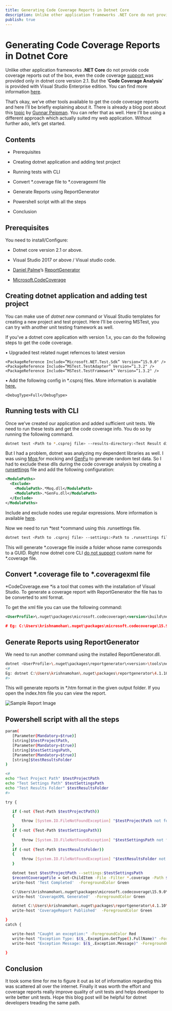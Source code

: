 ```yaml
---
title: Generating Code Coverage Reports in Dotnet Core
description: Unlike other application frameworks .NET Core do not provide code coverage reports out of the box. Here I’ll be using a different approach which actually suited my web application. Without further ado, let’s get started.
publish: true
---
```


# Generating Code Coverage Reports in Dotnet Core

Unlike other application frameworks **.NET Core** do not provide code coverage reports out of the box, even the code coverage [support ](https://github.com/microsoft/vstest/issues/981)was provided only in dotnet core version 2.1. But the ‘**Code Coverage Analysis**’ is provided with Visual Studio Enterprise edition. You can find more information [here](https://docs.microsoft.com/en-us/visualstudio/test/using-code-coverage-to-determine-how-much-code-is-being-tested?view=vs-2017).

That’s okay, we’ve other tools available to get the code coverage reports and here I’ll be briefly explaining about it. There is already a blog post about this [topic](https://gunnarpeipman.com/aspnet/code-coverage/) by [Gunnar Peipman](https://twitter.com/gpeipman). You can refer that as well. Here I’ll be using a different approach which actually suited my web application. Without further ado, let’s get started.

## Contents

* Prerequisites

* Creating dotnet application and adding test project

* Running tests with CLI

* Convert *.coverage file to *.coveragexml file

* Generate Reports using ReportGenerator

* Powershell script with all the steps

* Conclusion

## Prerequisites

You need to install/Configure:

* Dotnet core version 2.1 or above.

* Visual Studio 2017 or above / Visual studio code.

* [Daniel Palme](https://github.com/danielpalme)’s [ReportGenerator](https://danielpalme.github.io/ReportGenerator/usage.html)

* [Microsoft.CodeCoverage](https://www.nuget.org/packages/Microsoft.CodeCoverage/)

## Creating dotnet application and adding test project

You can make use of *dotnet new* command or Visual Studio templates for creating a new project and test project. Here I’ll be covering MSTest, you can try with another unit testing framework as well.

If you’ve a dotnet core application with version 1.x, you can do the following steps to get the code coverage.

• Upgraded test related nuget refernces to latest version

`<PackageReference Include=”Microsoft.NET.Test.Sdk” Version=”15.9.0" />
<PackageReference Include=”MSTest.TestAdapter” Version=”1.3.2" />
 <PackageReference Include=”MSTest.TestFramework” Version=”1.3.2" />`

• Add the following config in *.csproj files. More information is available [here.](https://github.com/Microsoft/vstest/issues/800)

`<DebugType>Full</DebugType>`

## Running tests with CLI

Once we’ve created our application and added sufficient unit tests. We need to run these tests and get the code coverage info. You do so by running the following command.

```bash
dotnet test <Path to *.csproj file> --results-directory:<Test Result directory> --collect:"Code Coverage"
```

But I had a problem, dotnet was analyzing my dependent libraries as well. I was using [Moq ](https://github.com/moq/moq)for mocking and [GenFu](https://github.com/MisterJames/GenFu) to generate random test data. So I had to exclude these dlls during the code coverage analysis by creating a [runsettings](https://docs.microsoft.com/en-us/visualstudio/test/configure-unit-tests-by-using-a-dot-runsettings-file?view=vs-2019) file and add the following configuration:

```xml
<ModulePaths>              
  <Exclude>                
    <ModulePath>.*Moq.dll</ModulePath>
    <ModulePath>.*GenFu.dll</ModulePath>                
  </Exclude>
</ModulePaths>
```

Include and exclude nodes use regular expressions. More information is available [here](https://docs.microsoft.com/en-us/visualstudio/test/customizing-code-coverage-analysis?view=vs-2019#regular-expressions).

Now we need to run *test *command using this .runsettings file.

```bash
dotnet test <Path to .csproj file> --settings:<Path to .runsettings file>
```

This will generate *.coverage file inside a folder whose name corresponds to a GUID. Right now dotnet core CLI [do not support](https://github.com/microsoft/vstest/issues/1957#issue-420578504) custom name for *.coverage file.

## Convert *.coverage file to *.coveragexml file

*CodeCoverage.exe *is a tool that comes with the installation of Visual Studio. To generate a coverage report with ReportGenerator the file has to be converted to xml format.

To get the xml file you can use the following command:

 ```xml
 <UserProfile>\.nuget\packages\microsoft.codecoverage\<version>\build\netstandard1.0\CodeCoverage\CodeCoverage.exe analyze  /output:<xml file name with Path>.coveragexml  <path to coverage file>

# Eg: C:\Users\krishnamohan\.nuget\packages\microsoft.codecoverage\15.9.0\build\netstandard1.0\CodeCoverage\CodeCoverage.exe analyze  /output:d:\MyTestOutput.coveragexml  d:\SomeName.coverage
 ```

## Generate Reports using ReportGenerator

We need to run another command using the installed ReportGenerator.dll.

```bash
dotnet <UserProfile>\.nuget\packages\reportgenerator\<version>\tools\netcoreapp2.1\ReportGenerator.dll "-reports:<Coveragexml file path>" "-targetdir:<path to coverage report>"
<#
Eg: dotnet C:\Users\krishnamohan\.nuget\packages\reportgenerator\4.1.10\tools\netcoreapp2.1\ReportGenerator.dll "-reports:d:\MyTestOutput.coveragexml" "-targetdir:d:\coveragereport"
#>
```

This will generate reports in *.htm format in the given output folder. If you open the index.htm file you can view the report.

<img alt="Sample Report Image" src="assets/blog/images/1*EY_bwW_guPo1kZfHiFFsnA.png" style="max-width:100%">

## Powershell script with all the steps

 ```sh
 param(
    [Parameter(Mandatory=$true)]
    [string]$testProjectPath,
    [Parameter(Mandatory=$true)]
    [string]$testSettingsPath,
    [Parameter(Mandatory=$true)]
    [string]$testResultsFolder
)

<#
echo "Test Project Path" $testProjectPath
echo "Test Settings Path" $testSettingsPath
echo "Test Results Folder" $testResultsFolder
#>

try {

    if (-not (Test-Path $testProjectPath)) 
    {
        throw [System.IO.FileNotFoundException] "$testProjectPath not found."
    }
    if (-not (Test-Path $testSettingsPath)) 
    {
        throw [System.IO.FileNotFoundException] "$testSettingsPath not found."
    }
    if (-not (Test-Path $testResultsFolder)) 
    {
        throw [System.IO.FileNotFoundException] "$testResultsFolder not found."
    }

    dotnet test $testProjectPath --settings:$testSettingsPath 
    $recentCoverageFile = Get-ChildItem -File -Filter *.coverage -Path $testResultsFolder -Name -Recurse | Select-Object -First 1;
    write-host 'Test Completed'  -ForegroundColor Green

    C:\Users\krishnamohan\.nuget\packages\microsoft.codecoverage\15.9.0\build\netstandard1.0\CodeCoverage\CodeCoverage.exe analyze  /output:$testResultsFolder\MyTestOutput.coveragexml  $testResultsFolder'\'$recentCoverageFile
    write-host 'CoverageXML Generated'  -ForegroundColor Green

    dotnet C:\Users\krishnamohan\.nuget\packages\reportgenerator\4.1.10\tools\netcoreapp2.1\ReportGenerator.dll "-reports:$testResultsFolder\MyTestOutput.coveragexml" "-targetdir:$testResultsFolder\coveragereport"
    write-host 'CoverageReport Published'  -ForegroundColor Green

}
catch {

    write-host "Caught an exception:" -ForegroundColor Red
    write-host "Exception Type: $($_.Exception.GetType().FullName)" -ForegroundColor Red
    write-host "Exception Message: $($_.Exception.Message)" -ForegroundColor Red

}
 ```

## Conclusion

It took some time for me to figure it out as lot of information regarding this was scattered all over the internet. Finally it was worth the effort and coverage reports really improve quality of unit tests and helps developer to write better unit tests. Hope this blog post will be helpful for dotnet developers treading the same path.
